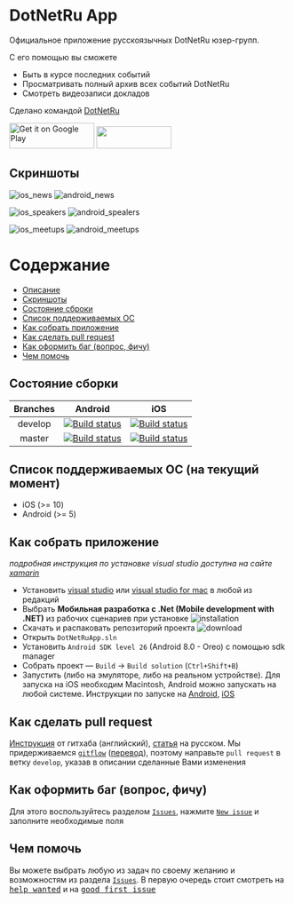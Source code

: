 # DotNetRu App

Официальное приложение русскоязычных DotNetRu юзер-групп.

С его помощью вы сможете
- Быть в курсе последних событий
- Просматривать полный архив всех событий DotNetRu
- Смотреть видеозаписи докладов

Сделано командой [DotNetRu](http://dotnet.ru)

<a href="https://play.google.com/store/apps/details?id=com.dotnetru.droid" target="_blank"><img alt="Get it on Google Play" src="https://imgur.com/YQzmZi9.png" width="153" height="46"></a> <a href="https://itunes.apple.com/us/app/dotnetru/id1293895734?ls=1&mt=8" target="_blank"><img src="https://imgur.com/GdGqPMY.png" width="135" height="40"></a>

## Скриншоты
![ios_news](https://is3-ssl.mzstatic.com/image/thumb/Purple118/v4/12/10/1f/12101f51-09cd-a6ac-9e9c-b8f237604634/source/230x0w.png) ![android_news](https://lh3.googleusercontent.com/r99Q2BiavXCV01A5SBiExR-JB8rNiL6q4-yIRDhoslvGoB2ISg8O3X1mT2PmpWmP=h409)

![ios_speakers](https://is5-ssl.mzstatic.com/image/thumb/Purple118/v4/a7/64/5f/a7645fb3-77a5-6105-31b0-5e8c3275ac8a/source/230x0w.png) ![android_spealers](https://lh3.googleusercontent.com/KBKf_B589k1Hffbb9lxY4yOYWopneQ0K-ykzVPs3VtNOPHZP-IqMzfWx6Rb87ZP37w=h409)

![ios_meetups](https://is3-ssl.mzstatic.com/image/thumb/Purple128/v4/56/d6/0a/56d60aa2-8175-3f14-4e8b-12469b968090/source/230x0w.png) ![android_meetups](https://lh3.googleusercontent.com/YbW7QEbM-cSIjS6XYs9IsffkvtSJr665PVL8N_GdoRDUQpG1CllRuEsqY3LhsebWxlA=h409)

Содержание
=================
* [Описание](#dotnetru-app)
* [Скриншоты](#Скриншоты)
* [Состояние сброки](#Состояние-сборки)
* [Список поддерживаемых ОС](#cписок-поддерживаемых-ОС-на-текущий-момент)
* [Как собрать приложение](#Как-собрать-приложение)
* [Как сделать pull request](#Как-сделать-pull-request)
* [Как оформить баг (вопрос, фичу)](#Как-оформить-баг-вопрос-фичу)
* [Чем помочь](#Чем-помочь)

## Состояние сборки
| Branches | Android | iOS  |
|:-------------:|:-------------:|:-----:|
| develop     | [![Build status](https://build.mobile.azure.com/v0.1/apps/d88bbc78-9a83-4700-a3f1-cd76cbd4a249/branches/develop/badge)](https://mobile.azure.com) | [![Build status](https://build.mobile.azure.com/v0.1/apps/c354b957-1495-4cf3-851b-da22c7f36e6e/branches/develop/badge)](https://mobile.azure.com) |
| master      | [![Build status](https://build.mobile.azure.com/v0.1/apps/d88bbc78-9a83-4700-a3f1-cd76cbd4a249/branches/master/badge)](https://mobile.azure.com)     |   [![Build status](https://build.mobile.azure.com/v0.1/apps/c354b957-1495-4cf3-851b-da22c7f36e6e/branches/master/badge)](https://mobile.azure.com) |

## Cписок поддерживаемых ОС (на текущий момент)
* iOS (>= 10)
* Android (>= 5)

## Как собрать приложение
*подробная инструкция по установке visual studio доступна на сайте [xamarin](https://developer.xamarin.com/guides/cross-platform/getting_started/installation/windows/)*
* Установить [visual studio](https://www.visualstudio.com/vs/whatsnew/) или [visual studio for mac](https://www.visualstudio.com/vs/visual-studio-mac/) в любой из редакций
* Выбрать **Мобильная разработка с .Net (Mobile development with .NET)** из рабочих сценариев при установке
![installation](https://developer.xamarin.com/guides/cross-platform/getting_started/installation/windows/Images/01-mobile-dev-workload.png)
* Скачать и распаковать репозиторий проекта ![download](https://i.imgur.com/trNraz7.png)
* Открыть `DotNetRuApp.sln`
* Установить `Android SDK level 26` (Android 8.0 - Oreo) с помощью sdk manager
* Собрать проект — `Build` -> `Build solution` (`Ctrl+Shift+B`)
* Запустить (либо на эмуляторе, либо на реальном устройстве). Для запуска на iOS необходим Macintosh, Android можно запускать на любой системе. Инструкции по запуске на [Android](https://developer.xamarin.com/guides/android/getting_started/installation/windows/#Android_Emulator), [iOS](https://developer.xamarin.com/guides/ios/getting_started/installation/)

## Как сделать pull request
[Инструкция](https://help.github.com/articles/creating-a-pull-request-from-a-fork/) от гитхаба (английский), [статья](https://rustycrate.ru/руководства/2016/03/07/contributing.html) на русском. Мы придерживаемся [`gitflow`](http://nvie.com/posts/a-successful-git-branching-model/) ([перевод](https://habrahabr.ru/post/106912/)), поэтому направьте `pull request` в ветку `develop`, указав в описании сделанные Вами изменения

## Как оформить баг (вопрос, фичу)
Для этого воспользуйтесь разделом [`Issues`](https://github.com/DotNetRu/App/issues), нажмите [`New issue`](https://github.com/DotNetRu/App/issues/new) и заполните необходимые поля

## Чем помочь
Вы можете выбрать любую из задач по своему желанию и возможностям из раздела [`Issues`](https://github.com/DotNetRu/App/issues). В первую очередь стоит смотреть на <kbd>[help wanted](https://github.com/DotNetRu/App/issues?q=is%3Aissue+is%3Aopen+label%3A%22help+wanted%22)</kbd> и на <kbd>[good first issue](https://github.com/DotNetRu/App/issues?q=is%3Aissue+is%3Aopen+label%3A%22good+first+issue%22)</kbd>
